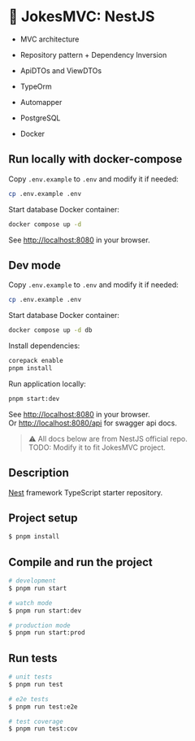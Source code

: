 # 🤡 JokesMVC: NestJS

- MVC architecture
- Repository pattern + Dependency Inversion
- ApiDTOs and ViewDTOs


- TypeOrm
- Automapper
- PostgreSQL
- Docker

## Run locally with docker-compose

Copy `.env.example` to `.env` and modify it if needed:
```bash
cp .env.example .env 
```
Start database Docker container:
```bash
docker compose up -d
```
See [http://localhost:8080](http://localhost:8080) in your browser.

## Dev mode

Copy `.env.example` to `.env` and modify it if needed:
```bash
cp .env.example .env 
```
Start database Docker container:
```bash
docker compose up -d db
```
Install dependencies:
```bash
corepack enable
pnpm install
```
Run application locally:
```bash
pnpm start:dev
```
See [http://localhost:8080](http://localhost:8080) in your browser.\
Or [http://localhost:8080/api](http://localhost:8080/api) for swagger api docs.

> ⚠️ All docs below are from NestJS official repo.\
> TODO: Modify it to fit JokesMVC project.


## Description

[Nest](https://github.com/nestjs/nest) framework TypeScript starter repository.

## Project setup

```bash
$ pnpm install
```

## Compile and run the project

```bash
# development
$ pnpm run start

# watch mode
$ pnpm run start:dev

# production mode
$ pnpm run start:prod
```

## Run tests

```bash
# unit tests
$ pnpm run test

# e2e tests
$ pnpm run test:e2e

# test coverage
$ pnpm run test:cov
```
